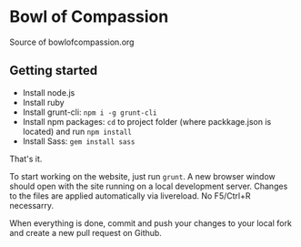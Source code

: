 Bowl of Compassion
==================

Source of bowlofcompassion.org

## Getting started

- Install node.js
- Install ruby
- Install grunt-cli: `npm i -g grunt-cli`
- Install npm packages: `cd` to project folder (where packkage.json is located) and run `npm install`
- Install Sass: `gem install sass`

That's it.

To start working on the website, just run `grunt`. A new browser window should open with the site running on a local development server. Changes to the files are applied automatically via livereload. No F5/Ctrl+R necessarry.

When everything is done, commit and push your changes to your local fork and create a new pull request on Github.